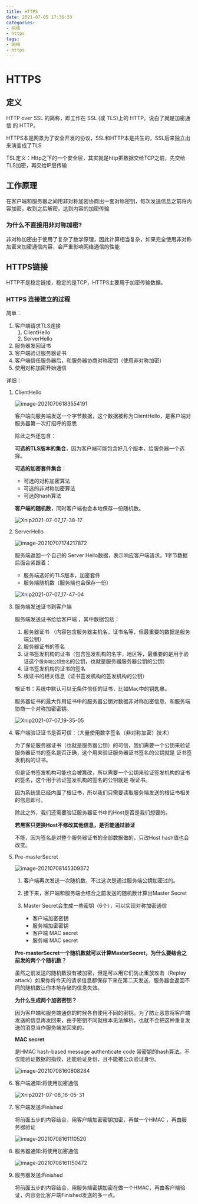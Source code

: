 ```yaml
---
title: HTTPS
date: 2021-07-05 17:36:33
categories:
- 网络
- https
tags:
- 网络
- https
---
```


# HTTPS

## 定义

HTTP over SSL 的简称，即工作在 SSL (或 TLS)上的 HTTP。说白了就是加密通信 的 HTTP。

HTTPS本是网景为了安全开发的协议，SSL和HTTP本是共生的，SSL后来独立出来演变成了TLS

TSL定义：Http之下的一个安全层，其实就是http把数据交给TCP之前，先交给TLS加密，再交给IP层传输

## 工作原理

在客户端和服务器之间用非对称加密协商出一套对称密钥，每次发送信息之前将内容加密，收到之后解密，达到内容的加密传输

### 为什么不直接用非对称加密?

非对称加密由于使用了复杂了数学原理，因此计算相当复杂，如果完全使用非对称加密来加密通信内容，会严重影响网络通信的性能

## HTTPS链接

HTTP不是稳定链接，稳定的是TCP，HTTPS主要用于加密传输数据。

### HTTPS 连接建立的过程

简单：

1. 客户端请求TLS连接
   1. ClientHello
   2. ServerHello
2. 服务器发回证书
3. 客户端验证服务器证书
4. 客户端信任服务器后，和服务器协商对称密钥（使用非对称加密）
5. 使用对称加密开始通信



详细：

1. ClientHello

   ![image-20210706183554191](HTTPS/image-20210706183554191.png)

   客户端向服务端发送一个字节数据，这个数据被称为ClientHello，是客户端对服务器第一次打招呼的意思

   除此之外还包含：

   **可选的TLS版本的集合**，因为客户端可能包含好几个版本，给服务器一个选择。

   **可选的加密套件集合**：

   - 可选的对称加密算法
   - 可选的非对称加密算法
   - 可选的hash算法

   **客户端的随机数**，同时客户端也会本地保存一份随机数。

   ![Xnip2021-07-07_17-38-17](HTTPS/Xnip2021-07-07_17-38-17.jpg)

2. ServerHello

   ![image-20210707174217872](HTTPS/image-20210707174217872.png)

   服务端返回一个自己的 Server Hello数据，表示响应客户端请求。1字节数据后面会紧跟着：

   - 服务端选好的TLS版本，加密套件
   - 服务端随机数（服务端也会保存一份）

   ![Xnip2021-07-07_17-47-04](HTTPS/Xnip2021-07-07_17-47-04.jpg)

3. 服务端发送证书到客户端

   服务端发送证书给给客户端 ，其中数据包括：

   1. 服务器证书 （内容包含服务器主机名，证书名等，但最重要的数据是服务端公钥）
   2. 服务器证书的签名
   3. 证书签发机构的证书（包含签发机构的名字，地区等，最重要的是用于验证这个`服务端公钥签名`的公钥，也就是服务器服务器公钥的公钥）
   4. 证书签发机构的证书的签名
   5. 根证书的相关信息（证书签发机构的签发机构的公钥）

   根证书：系统中默认可以无条件信任的证书，比如Mac中的钥匙串。

   服务器证书的最大作用证书中的服务器公钥对数据非对称加密信息，和服务端协商一个对称加密密钥。

   ![Xnip2021-07-07_19-35-05](HTTPS/Xnip2021-07-07_19-35-05.jpg)

4. 客户端验证证书是否可信：（大量使用数字签名（非对称加密）技术）

   为了保证服务器证书（也就是服务器公钥）的可信，我们需要一个公钥来验证服务器证书的签名是否正确，这个用来验证服务器证书签名的公钥就是 证书签发机构的证书。

   但是证书签发机构可能也会被篡改，所以需要一个公钥来验证签发机构的证书的签名，这个用于验证签发机构的签名的公钥就是 根证书。

   因为系统里已经内置了根证书，所以我们只需要读取服务端发送的根证书相关的信息即可。

   除此之外，我们还需要验证服务器证书中的Host是否是我们想要的。

   **若黑客只更换Host不修改其他信息，是否能通过验证**

   不能，因为签名是对整个服务器证书的全部数据做的，只改Host hash值也会改变。

5. Pre-masterSecret

   ![image-20210708145309372](HTTPS/image-20210708145309372.png)

   1. 客户端再次发送一次随机数，不过这次是通过服务端公钥加密过的。

   2. 接下来，客户端和服务端会结合之前发送的随机数计算出Master Secret
   3. Master Secret会生成一些密钥（6个），可以实现对称加密通信
      - 客户端加密密钥
      - 服务端加密密钥
      - 客户端 MAC secret
      - 服务端 MAC secret

   **Pre-masterSecret一个随机数就可以计算MasterSecret，为什么要结合之前发的两个个随机数？**

   虽然之前发送的随机数没有被加密，但是可以用它们防止重放攻击（Replay attack）如果你将今天的请求信息都保存下来在第二天发送，服务器会返回不同的随机数让你本地存储的信息失效。

   **为什么生成两个加密密钥？**

   因为客户端和服务端通信的时候各自使用不同的密钥。为了防止恶意将客户端发送的信息再发回来，由于密钥不同就根本无法解析，也就不会把这种重复发送的消息当作服务端发回来的。

   **MAC secret**

   是HMAC hash-based message authenticate code 带密钥的hash算法。不仅能验证数据的指纹，还能验证身份，且不能被公众验证身份。

   ![image-20210708160808284](HTTPS/image-20210708160808284.png)

6. 客户端通知:将使用加密通信 

   ![Xnip2021-07-08_16-05-31](HTTPS/Xnip2021-07-08_16-05-31.jpg)

7. 客户端发送:Finished

   将前面五步的内容结合，用客户端加密密钥加密，再做一个HMAC ，再由服务器验证

   ![image-20210708161110520](HTTPS/image-20210708161110520.png)

8. 服务器通知:将使用加密通信 

   ![image-20210708161150472](HTTPS/image-20210708161150472.png)

9. 服务器发送:Finished

   将前面五步的内容结合，用服务端密钥加密在做一个HMAC，再由客户端验证，内容会比客户端Finished发送的多一点。

   